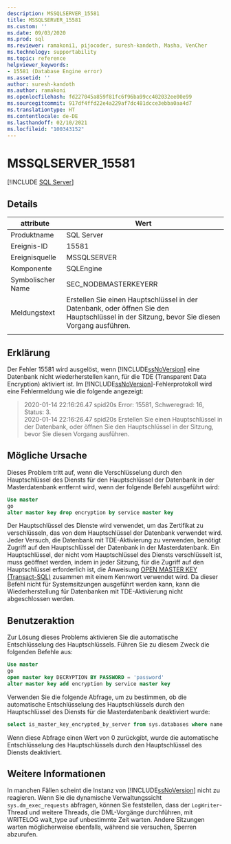 ```yaml
---
description: MSSQLSERVER_15581
title: MSSQLSERVER_15581
ms.custom: ''
ms.date: 09/03/2020
ms.prod: sql
ms.reviewer: ramakoni1, pijocoder, suresh-kandoth, Masha, VenCher
ms.technology: supportability
ms.topic: reference
helpviewer_keywords:
- 15581 (Database Engine error)
ms.assetid: ''
author: suresh-kandoth
ms.author: ramakoni
ms.openlocfilehash: fd227045a859f81fc6f96ba99cc402032ee00e99
ms.sourcegitcommit: 917df4ffd22e4a229af7dc481dcce3ebba0aa4d7
ms.translationtype: HT
ms.contentlocale: de-DE
ms.lasthandoff: 02/10/2021
ms.locfileid: "100343152"
---
```

# <a name="mssqlserver_15581"></a>MSSQLSERVER_15581
 [!INCLUDE [SQL Server](../../includes/applies-to-version/sqlserver.md)]

## <a name="details"></a>Details

|attribute|Wert|
|---|---|
|Produktname|SQL Server|
|Ereignis-ID|15581|
|Ereignisquelle|MSSQLSERVER|
|Komponente|SQLEngine|
|Symbolischer Name|SEC_NODBMASTERKEYERR|
|Meldungstext|Erstellen Sie einen Hauptschlüssel in der Datenbank, oder öffnen Sie den Hauptschlüssel in der Sitzung, bevor Sie diesen Vorgang ausführen.|
||

## <a name="explanation"></a>Erklärung

Der Fehler 15581 wird ausgelöst, wenn [!INCLUDE[ssNoVersion](../../includes/ssnoversion-md.md)] eine Datenbank nicht wiederherstellen kann, für die TDE (Transparent Data Encryption) aktiviert ist. Im [!INCLUDE[ssNoVersion](../../includes/ssnoversion-md.md)]-Fehlerprotokoll wird eine Fehlermeldung wie die folgende angezeigt:

> 2020-01-14 22:16:26.47 spid20s Error: 15581, Schweregrad: 16, Status: 3.  
2020-01-14 22:16:26.47 spid20s Erstellen Sie einen Hauptschlüssel in der Datenbank, oder öffnen Sie den Hauptschlüssel in der Sitzung, bevor Sie diesen Vorgang ausführen.

## <a name="possible-cause"></a>Mögliche Ursache

Dieses Problem tritt auf, wenn die Verschlüsselung durch den Hauptschlüssel des Diensts für den Hauptschlüssel der Datenbank in der Masterdatenbank entfernt wird, wenn der folgende Befehl ausgeführt wird:

```sql
Use master
go
alter master key drop encryption by service master key
```

Der Hauptschlüssel des Dienste wird verwendet, um das Zertifikat zu verschlüsseln, das von dem Hauptschlüssel der Datenbank verwendet wird. Jeder Versuch, die Datenbank mit TDE-Aktivierung zu verwenden, benötigt Zugriff auf den Hauptschlüssel der Datenbank in der Masterdatenbank. Ein Hauptschlüssel, der nicht vom Hauptschlüssel des Diensts verschlüsselt ist, muss geöffnet werden, indem in jeder Sitzung, für die Zugriff auf den Hauptschlüssel erforderlich ist, die Anweisung [OPEN MASTER KEY (Transact-SQL)](../../t-sql/statements/open-master-key-transact-sql.md) zusammen mit einem Kennwort verwendet wird. Da dieser Befehl nicht für Systemsitzungen ausgeführt werden kann, kann die Wiederherstellung für Datenbanken mit TDE-Aktivierung nicht abgeschlossen werden.

## <a name="user-action"></a>Benutzeraktion

Zur Lösung dieses Problems aktivieren Sie die automatische Entschlüsselung des Hauptschlüssels. Führen Sie zu diesem Zweck die folgenden Befehle aus:

```sql
Use master
go
open master key DECRYPTION BY PASSWORD = 'password'
alter master key add encryption by service master key
```

Verwenden Sie die folgende Abfrage, um zu bestimmen, ob die automatische Entschlüsselung des Hauptschlüssels durch den Hauptschlüssel des Diensts für die Masterdatenbank deaktiviert wurde:

```sql
select is_master_key_encrypted_by_server from sys.databases where name = 'master'
```

Wenn diese Abfrage einen Wert von 0 zurückgibt, wurde die automatische Entschlüsselung des Hauptschlüssels durch den Hauptschlüssel des Diensts deaktiviert.

## <a name="more-information"></a>Weitere Informationen

In manchen Fällen scheint die Instanz von [!INCLUDE[ssNoVersion](../../includes/ssnoversion-md.md)] nicht zu reagieren. Wenn Sie die dynamische Verwaltungssicht `sys.dm_exec_requests` abfragen, können Sie feststellen, dass der `LogWriter`-Thread und weitere Threads, die DML-Vorgänge durchführen, mit WRITELOG wait_type auf unbestimmte Zeit warten. Andere Sitzungen warten möglicherweise ebenfalls, während sie versuchen, Sperren abzurufen.